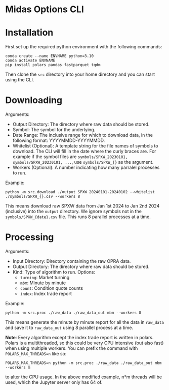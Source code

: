 # Midas Options CLI

# Installation

First set up the required python environment with the following commands:

```shell
conda create --name ENVNAME python=3.10
conda activate ENVNAME
pip install polars pandas fastparquet tqdm
```

Then clone the ``src`` directory into your home directory and you can start using the CLI.

# Downloading

Arguments:

- Output Directory:
  The directory where raw data should be stored.
- Symbol:
  The symbol for the underlying.
- Date Range:
  The inclusive range for which to download data, in the following format: YYYYMMDD-YYYYMMDD.
- Whitelist (Optional):
  A template string for the file names of symbols to download. The CLI will fill in the date where
  the curly braces are. For example if the symbol files
  are ``symbols/SPXW_20230101, symbols/SPXW_20230101, ...``, use ``symbols/SPXW_{}`` as the
  argument.
- Workers (Optional):
  A number indicating how many parralel processes to run.

Example:

```shell
python -m src.download ./output SPXW 20240101-20240102 --whitelist ./symbols/SPXW_{}.csv --workers 8
```

This means download raw SPXW data from Jan 1st 2024 to Jan 2nd 2024 (inclusive) into the ``output``
directory. We ignore symbols not in the ``symbols/SPXW_{date}.csv`` file. This runs 8 parallel
processes at a time.

# Processing
Arguments:
- Input Directory: Directory containing the raw OPRA data.
- Output Directory: The directory where raw data should be stored.
- Kind: Type of algorithm to run. Options:
  - ``turning``: Market turning
  - ``mbm``: Minute by minute
  - ``count``: Condition quote counts
  - ``index``: Index trade report

Example:

```shell
python -m src.proc ./raw_data ./raw_data_out mbm --workers 8
```

This means generate the minute by minute report for all the data in ``raw_data`` and save it
to ``raw_data_out`` using 8 parallel process at a time.

**Note**:
Every algorithm except the index trade report is written in polars. Polars is a multithreaded, so
this could be very CPU intensive (but also fast) when using multiple workers. You can prefix the
command with ``POLARS_MAX_THREADS=n`` like so:

```shell
POLARS_MAX_THREADS=n python -m src.proc ./raw_data ./raw_data_out mbm --workers m
```

to alter the CPU usage. In the above modified example, n*m threads will be used, which the Jupyter
server only has 64 of. 